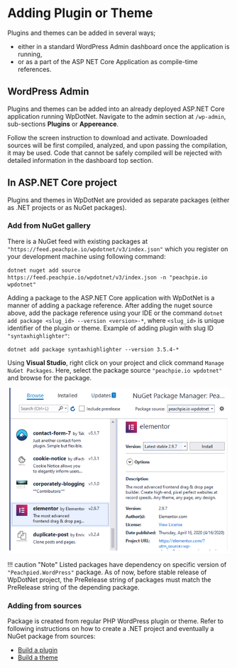 # Adding Plugin or Theme

Plugins and themes can be added in several ways;

- either in a standard WordPress Admin dashboard once the application is running,
- or as a part of the ASP NET Core Application as compile-time references.

## WordPress Admin

Plugins and themes can be added into an already deployed ASP.NET Core application running WpDotNet. Navigate to the admin section at `/wp-admin`, sub-sections **Plugins** or **Appereance**.

Follow the screen instruction to download and activate. Downloaded sources will be first compiled, analyzed, and upon passing the compilation, it may be used. Code that cannot be safely compiled will be rejected with detailed information in the dashboard top section.

## In ASP.NET Core project

Plugins and themes in WpDotNet are provided as separate packages (either as .NET projects or as NuGet packages).

### Add from NuGet gallery

There is a NuGet feed with existing packages at `"https://feed.peachpie.io/wpdotnet/v3/index.json"` which you register on your development machine using following command:

```shell
dotnet nuget add source https://feed.peachpie.io/wpdotnet/v3/index.json -n "peachpie.io wpdotnet"
```

Adding a package to the ASP.NET Core application with WpDotNet is a manner of adding a package reference. After adding the nuget source above, add the package reference using your IDE or the command `dotnet add package <slug_id> --version <version>-*`, where `<slug_id>` is unique identifier of the plugin or theme. Example of adding plugin with slug ID `"syntaxhighlighter"`:

```shell
dotnet add package syntaxhighlighter --version 3.5.4-*
```

Using **Visual Studio**, right click on your project and click command `Manage NuGet Packages`. Here, select the package source `"peachpie.io wpdotnet"` and browse for the package.

![WpDotNet NugGet Feed in VS](img/vs-gallery.png)

!!! caution "Note"
    Listed packages have dependency on specific version of `"Peachpied.WordPress"` package. As of now, before stable release of WpDotNet project, the PreRelease string of packages must match the PreRelease string of the depending package.

### Adding from sources

 Package is created from regular PHP WordPress plugin or theme. Refer to following instructions on how to create a .NET project and eventually a NuGet package from sources:

- [Build a plugin](../build-php-plugin/)
- [Build a theme](../build-php-theme/)
